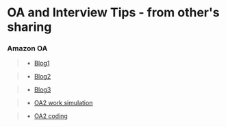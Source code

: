 # OA and Interview Tips - from other's sharing

### Amazon OA

> * [Blog1](http://www.jianshu.com/p/24e1a5adc08d)

> * [Blog2](http://wdxtub.com/interview/14520850399861.html)

> * [Blog3](http://hongzheng.me/amazon-logical-ability/)

> * [OA2 work simulation](http://www.jianshu.com/p/013e35d551ba)

> * [OA2 coding](http://www.jianshu.com/p/807fc0ec0bc3)
